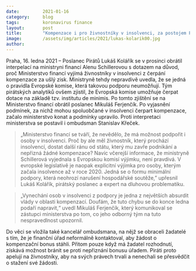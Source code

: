 ```yaml
---
date:         2021-01-16
category:     blog
tags:         koronavirus finance
layout:       post
title:        "Kompenzace i pro živnostníky v insolvenci, za postojem Pirátů stojí i legislativa Evropské komise"
image:        /assets/img/articles/2021/lukas-kolarik00.jpg
author:       
---
```





 

Praha, 16. ledna 2021 – Poslanec Pirátů Lukáš Kolářík se v prosinci obrátil interpelací na ministryni financí Alenu Schillerovou s dotazem na důvod, proč Ministerstvo financí vyjímá živnostníky v insolvenci z čerpání kompenzace za ušlý zisk. Ministryně tehdy nepravdivě uvedla, že se jedná o pravidla Evropské komise, která takovou podporu neumožňují. Tým pirátských analytiků ovšem zjistil, že Evropská komise umožňuje čerpat dotace na základě tzv. institutu de minimis. Po tomto zjištění se na Ministerstvo financí obrátil poslanec Mikuláš Ferjenčík. Po vyjasnění podmínek, za nichž mohou spoluobčané v insolvenci čerpart kompenzace, začalo ministerstvo konat a podmínky upravilo. Proti interpretaci ministerstva se postavil i ombudsman Stanislav Křeček.

> „Ministerstvo financí se tváří, že nevědělo, že má možnost podpořit i osoby v insolvenci. Proč by ale měl živnostník, který prochází insolvencí, dostat další ránu od státu, který mu zavře podnikání a nepřizná žádné kompenzace? Navíc včerejší informace, že ministryně Schillerová vyjednala s Evropskou komisí výjimku, není pravdivá. V evropské legislativě je naopak explicitní výjimka pro osoby, kterým začala insolvence až v roce 2020. Jedná se o formu minimální podpory, která neohrozí narušení hospodářské soutěže,” upřesnil Lukáš Kolářík, pirátský poslanec a expert na dluhovou problematiku.

> „Vynechání osob v insolvenci z podpory je jedna z největších absurdit vlády v oblasti kompenzací. Doufám, že tuto chybu se do konce ledna podaří napravit,“ uvedl Mikuláš Ferjenčík, který komunikoval se zástupci ministerstva po tom, co jeho odborný tým na tuto nespravedlnost upozornil.

Do věci se vložila také kancelář ombudsmana, na nějž se obraceli žadatelé s tím, že je finanční úřad neformálně kontaktoval, aby žádost o kompenzační bonus stáhli. Přitom pouze když má žadatel rozhodnutí, získává možnost bránit se proti nepřiznání bonusu úřadem. Piráti proto apelují na živnostníky, aby na svých právech trvali a nenechali se přesvědčit o stažení své žádosti.
